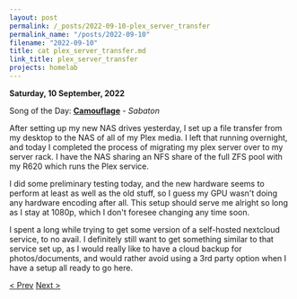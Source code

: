 ```yaml
---
layout: post
permalink: /_posts/2022-09-10-plex_server_transfer
permalink_name: "/posts/2022-09-10"
filename: "2022-09-10"
title: cat plex_server_transfer.md
link_title: plex_server_transfer
projects: homelab
---
```

**Saturday, 10 September, 2022**

Song of the Day: [**Camouflage**](https://youtu.be/eJkO4kHmOOs) - *Sabaton*

After setting up my new NAS drives yesterday, I set up a file transfer from my desktop to the NAS of all of my Plex media. I left that running overnight, and today I completed the process of migrating my plex server over to my server rack. I have the NAS sharing an NFS share of the full ZFS pool with my R620 which runs the Plex service.

I did some preliminary testing today, and the new hardware seems to perform at least as well as the old stuff, so I guess my GPU wasn't doing any hardware encoding after all. This setup should serve me alright so long as I stay at 1080p, which I don't foresee changing any time soon.

I spent a long while trying to get some version of a self-hosted nextcloud service, to no avail. I definitely still want to get something similar to that service set up, as I would really like to have a cloud backup for photos/documents, and would rather avoid using a 3rd party option when I have a setup all ready to go here.

[< Prev](/_posts/2022-09-09-drives_installed)    [Next >](/_posts/2022-09-11-the_dark_side)
